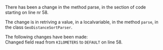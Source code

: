 There has been a change in the method parse, in the section of code starting on line nr 58.
  
The change is in retriving a value, in a localvariable, in the method ```parse```, in the class ```GeoDistanceSortParser```.
  
The following changes have been made:  
Changed field read from ```KILOMETERS``` to ```DEFAULT``` on line 58.  
